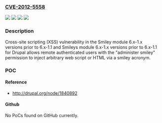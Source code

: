 ### [CVE-2012-5558](https://cve.mitre.org/cgi-bin/cvename.cgi?name=CVE-2012-5558)
![](https://img.shields.io/static/v1?label=Product&message=Smiley&color=blue)
![](https://img.shields.io/static/v1?label=Product&message=Smileys&color=blue)
![](https://img.shields.io/static/v1?label=Version&message=6.x-1.x%20versions%20prior%20to%206.x-1.1%20&color=brightgreen)
![](https://img.shields.io/static/v1?label=Vulnerability&message=Cross-Site%20Scripting&color=brightgreen)

### Description

Cross-site scripting (XSS) vulnerability in the Smiley module 6.x-1.x versions prior to 6.x-1.1 and Smileys module 6.x-1.x versions prior to 6.x-1.1 for Drupal allows remote authenticated users with the "administer smiley" permission to inject arbitrary web script or HTML via a smiley acronym.

### POC

#### Reference
- http://drupal.org/node/1840892

#### Github
No PoCs found on GitHub currently.


